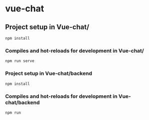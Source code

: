 # vue-chat

## Project setup in Vue-chat/
```
npm install
```

### Compiles and hot-reloads for development in Vue-chat/
```
npm run serve
```

### Project setup in Vue-chat/backend
```
npm install
```

### Compiles and hot-reloads for development in Vue-chat/backend
```
npm run
```
